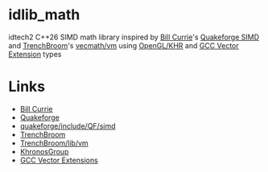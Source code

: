 # idlib_math

idtech2 C++26 SIMD math library inspired by [Bill Currie][1]'s [Quakeforge SIMD][3] and [TrenchBroom][4]'s [vecmath/vm][5] using [OpenGL/KHR][6] and [GCC Vector Extension][7] types

# Links

- [Bill Currie][1]
- [Quakeforge][2]
- [quakeforge/include/QF/simd][3]
- [TrenchBroom][4]
- [TrenchBroom/lib/vm][5]
- [KhronosGroup][6]
- [GCC Vector Extensions][7]

[1]: http://github.com/taniwha
[2]: http://github.com/quakeforge/quakeforge
[3]: http://github.com/quakeforge/quakeforge/tree/master/include/QF/simd
[4]: https://github.com/TrenchBroom/TrenchBroom
[5]: https://github.com/TrenchBroom/TrenchBroom/tree/master/lib/vm/
[6]: http://github.com/KhronosGroup
[7]: http://gcc.gnu.org/onlinedocs/gcc/Vector-Extensions.hml
